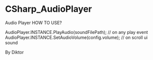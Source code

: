 # CSharp_AudioPlayer
Audio Player
HOW TO USE?

 AudioPlayer.INSTANCE.PlayAudio(soundFilePath); // on any play event
 AudioPlayer.INSTANCE.SetAudioVolume(config.volume); // on scroll ui sound
 
By Diktor
